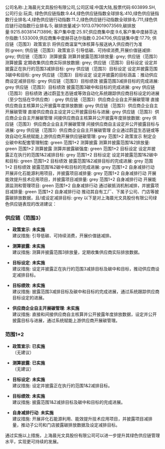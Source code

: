 公司名称:上海晨光文具股份有限公司,公司区域:中国大陆,股票代码:603899.SH,公司行业:玩具;        绿色供应链指数:9.44,绿色供应链指数全球排名:410,绿色供应链指数行业排名:4,绿色供应链行动指数:11.2,绿色供应链行动指数全球排名:711,绿色供应链行动指数行业排名:5;        碳排放量减少:1013.079019073569,碳排放量:9215.803814713896;        客户集中度:25.97,供应商集中度:9.6,客户集中度赫芬达尔指数:1.533009,供应商集中度赫芬达尔指数:0.204706,供应链集中度:17.79;        供应链（范围3）政策宣示 将供应商温室气体核算与报送纳入供应商行为准则:green;        供应链（范围3）政策宣示 引导低碳、可持续消费,开展价值链减排: grey;        供应链（范围3）测算披露 测算并披露范围3排放量: grey;        供应链（范围3）测算披露 定期收集供应商实际排放数据: grey;        供应链（范围3）目标设定 设定并披露正在执行的范围3减排目标: grey        供应链（范围3）目标设定 设定并披露范围3碳中和目标: grey        供应链（范围3）目标设定 设定并披露的目标涵盖：推动供应商设定减排目标: grey        供应链（范围3）目标绩效 披露范围3减排目标的完成进展: grey        供应链（范围3）目标绩效 披露范围3碳中和目标的完成进展: grey        供应链（范围3）目标绩效 通过蔚蓝生态链或等效自动化系统跟踪供应商目标设定的进展（至少包括在华供应商）: grey        供应链（范围3）供应商企业自主开展碳管理 直接供应商自主核算并公开披露年度排放数据: grey        供应链（范围3）供应商企业自主开展碳管理 直接供应商自主设定并公开披露目标与进展: grey        供应链（范围3）供应商企业自主开展碳管理 间接供应商自主核算并公开披露年度排放数据: grey        供应链（范围3）供应商企业自主开展碳管理 间接供应商自主设定并公开披露目标与进展: grey        供应链（范围3）供应商企业自主开展碳管理 企业通过蔚蓝生态链或等效自动化系统赋能上游供应商开展供应链碳管理: grey        范围1+2 政策宣示 制定企业碳中和配套管理制度: green        范围1+2 测算披露 测算并披露范围1&2排放量: green        范围1+2 测算披露 测算并披露碳强度: green        范围1+2 目标设定 设定并披露正在执行的范围1&2减排目标: grey        范围1+2 目标设定 设定并披露范围1&2碳中和目标: green        范围1+2 目标绩效 披露范围1&2减排目标的完成进展: grey        范围1+2 目标绩效 披露范围1&2碳中和目标的完成进展: grey        范围1+2 自身减排行动 开展非化石能源利用项目，并披露项目减排量: grey        范围1+2 自身减排行动 开展能效提升技术应用项目，并披露项目减排量: grey        范围1+2 自身减排行动 开展能源监测和管理项目: green        范围1+2 自身减排行动 通过碳抵消机制减排，并披露项目减排量: green        范围1+2 自身减排行动 推动其自有工厂、下属子公司、门店等披露碳排放数据，且/或设定减排目标: grey
以下是对上海晨光文具股份有限公司绿色供应链表现的改进建议：

### 供应链（范围3）

- **政策宣示**: **未实施**  
  建议措施: 引导低碳、可持续消费，开展价值链减排。

- **测算披露**: **未实施**  
  建议措施: 测算并披露范围3排放量，定期收集供应商实际排放数据。

- **目标设定**: **未实施**  
  建议措施: 设定并披露正在执行的范围3减排目标及碳中和目标，推动供应商设定减排目标。

- **目标绩效**: **未实施**  
  建议措施: 披露范围3减排目标及碳中和目标的完成进展，通过系统跟踪供应商目标设定的进展。

- **供应商企业自主开展碳管理**: **未实施**  
  建议措施: 直接和间接供应商自主核算并公开披露年度排放数据，设定并公开披露目标与进展，通过系统赋能上游供应商开展碳管理。

### 范围1+2

- **政策宣示**: **已实施**  
  （无建议）

- **测算披露**: **已实施**  
  （无建议）

- **目标设定**: **未实施**  
  建议措施: 设定并披露正在执行的范围1&2减排目标。

- **目标绩效**: **未实施**  
  建议措施: 披露范围1&2减排目标及碳中和目标的完成进展。

- **自身减排行动**: **未实施**  
  建议措施: 开展非化石能源利用、能效提升技术应用项目，并披露项目减排量，推动子公司和门店披露碳排放数据及设定减排目标。

通过实施以上措施，上海晨光文具股份有限公司可以进一步提升其绿色供应链管理水平，实现更可持续的发展。